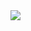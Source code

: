 <img align="center" src="https://github-readme-stats.vercel.app/api/?username=alpardayalman&theme=synthwave" />
